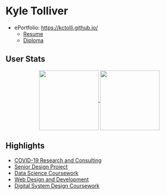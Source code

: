 # Kyle Tolliver

* ePortfolio: https://kctolli.github.io/
    + [Resume](https://kctolli.github.io/site_libs/resume.html)
    + [Diploma](https://kctolli.github.io/site_libs/images/diploma.pdf)

## User Stats

<div align="center">
    <a href="https://github.com/anuraghazra/github-readme-stats">
      <img style="max-width:100%;" height="160" align="center" src="https://github-readme-stats.vercel.app/api?username=kctolli&count_private=true&show_icons=true&include_all_commits=true&theme=gruvbox" />
    </a>
    <a href="https://github.com/anuraghazra/github-readme-stats">
      <img style="max-width:100%;" height="160" align="center" src="https://github-readme-stats.vercel.app/api/top-langs/?username=kctolli&layout=compact&theme=gruvbox" />
    </a>
</div>

## Highlights

* [COVID-19 Research and Consulting](https://kctolli.github.io/COVID-19/index.html)
* [Senior Design Project](https://ecen499-nasa.github.io/)
* [Data Science Coursework](https://kctolli.github.io/Data-Science/index.html)
* [Web Design and Development](https://kctolli.github.io/WDD/WDD100/index.html)
* [Digital System Design Coursework](https://ecen-340.glitch.me/)
